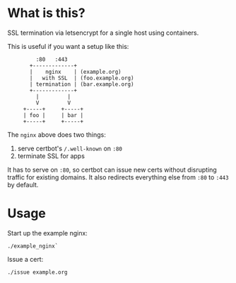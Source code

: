 # What is this?
SSL termination via letsencrypt for a single host using containers.

This is useful if you want a setup like this:
```
         :80   :443
       +-------------+
       |    nginx    | (example.org)
       |   with SSL  | (foo.example.org)
       | termination | (bar.example.org)
       +-------------+
         |         |
         V         V
     +-----+     +-----+
     | foo |     | bar |
     +-----+     +-----+
```

The `nginx` above does two things:

1. serve certbot's `/.well-known` on `:80`
2. terminate SSL for apps

It has to serve on `:80`, so certbot can issue new certs without disrupting
traffic for existing domains. It also redirects everything else from `:80`
to `:443` by default.


# Usage
Start up the example nginx:
```
./example_nginx`
```

Issue a cert:
```
./issue example.org
```
